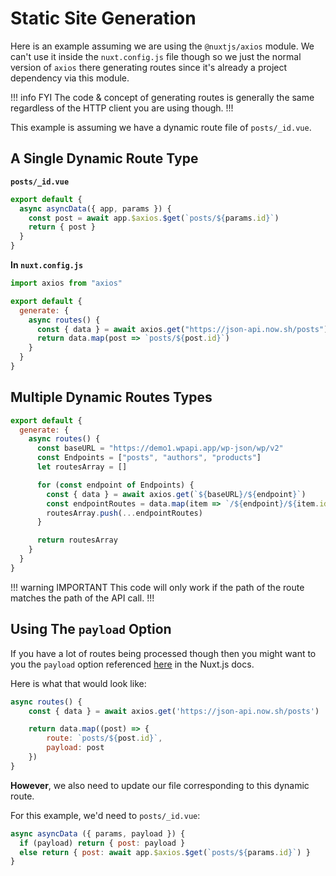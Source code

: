 # Static Site Generation

Here is an example assuming we are using the `@nuxtjs/axios` module. We can't use it inside the
`nuxt.config.js` file though so we just the normal version of `axios` there
generating routes since it's
already a project dependency via this module.

!!! info FYI
The code & concept of generating routes is generally the same regardless of the HTTP
client you are using though.
!!!

This example is assuming we have a dynamic route file of `posts/_id.vue`.

## A Single Dynamic Route Type

**`posts/_id.vue`**

```js
export default {
  async asyncData({ app, params }) {
    const post = await app.$axios.$get(`posts/${params.id}`)
    return { post }
  }
}
```

**In `nuxt.config.js`**

```js
import axios from "axios"

export default {
  generate: {
    async routes() {
      const { data } = await axios.get("https://json-api.now.sh/posts")
      return data.map(post => `posts/${post.id}`)
    }
  }
}
```

## Multiple Dynamic Routes Types

```js
export default {
  generate: {
    async routes() {
      const baseURL = "https://demo1.wpapi.app/wp-json/wp/v2"
      const Endpoints = ["posts", "authors", "products"]
      let routesArray = []

      for (const endpoint of Endpoints) {
        const { data } = await axios.get(`${baseURL}/${endpoint}`)
        const endpointRoutes = data.map(item => `/${endpoint}/${item.id}`)
        routesArray.push(...endpointRoutes)
      }

      return routesArray
    }
  }
}
```

!!! warning IMPORTANT
This code will only work if the path of the route matches the path of the API call.
!!!

## Using The `payload` Option

If you have a lot of routes being processed though then you might want to you
the `payload` option referenced
[here](https://nuxtjs.org/api/configuration-generate#speeding-up-dynamic-route-generation-with-code-payload-code-)
in the Nuxt.js docs.

Here is what that would look like:

```js
async routes() {
    const { data } = await axios.get('https://json-api.now.sh/posts')

    return data.map((post) => {
        route: `posts/${post.id}`,
        payload: post
    })
}
```

**However**, we also need to update our file corresponding to this dynamic
route.

For this example, we'd need to `posts/_id.vue`:

```js
async asyncData ({ params, payload }) {
  if (payload) return { post: payload }
  else return { post: await app.$axios.$get(`posts/${params.id}`) }
}
```
